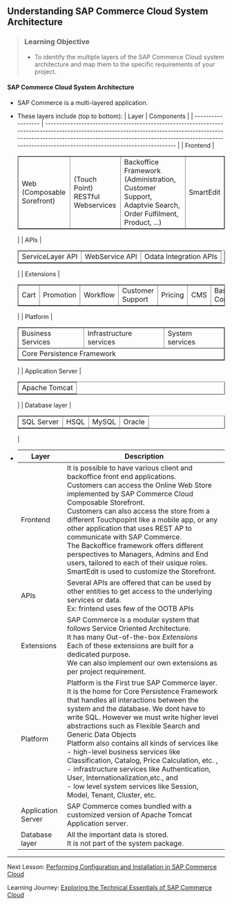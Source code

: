 ## Understanding SAP Commerce Cloud System Architecture

> ### Learning Objective
>
> - To identify the multiple layers of the SAP Commerce Cloud system architecture and map them to the specific requirements of your project.

#### SAP Commerce Cloud System Architecture​

- SAP Commerce is a multi-layered application.
- These layers include (top to bottom):
  | Layer | Components |
  | ------------------ | ----------------------------------------------------------------------------------------------------------------------------------------------------------------------------------------------------------------------------------------------------------------------------- |
  | Frontend | <table border="1px solid black;"><tr><td>Web<br>(Composable Sorefront)</td><td>(Touch Point)<br> RESTful Webservices</td><td>Backoffice Framework<br> (Administration, Customer Support, Adaptvie Search, Order Fulfilment, Product, ...)</td><td>SmartEdit</td></tr></table> |
  | APIs | <table border="1px solid black;"><tr><td>ServiceLayer API</td><td>WebService API</td><td>Odata Integration APIs</td></tr></table> |
  | Extensions | <table border="1px solid black;"><tr><td>Cart</td><td>Promotion</td><td>Workflow</td><td>Customer Support</td><td>Pricing</td><td>CMS</td><td>Base Commerce</td><td>...</td></tr></table> |
  | Platform | <table border="1px solid black;"><tr><td>Business Services</td><td>Infrastructure services</td><td> System services</td></tr> <tr><td colspan="3">Core Persistence Framework</td></tr> </table> |
  | Application Server | <table border="1px solid black;"><tr><td>Apache Tomcat</td></tr> </table> |
  | Database layer | <table border="1px solid black;"><tr><td>SQL Server</td><td>HSQL </td><td>MySQL</td><td>Oracle</td></tr> </table>|

- | Layer              | Description                                                                                                                                                                                                                                                                                                                                                                                                                                                                                                                                                                                                              |
  | ------------------ | ------------------------------------------------------------------------------------------------------------------------------------------------------------------------------------------------------------------------------------------------------------------------------------------------------------------------------------------------------------------------------------------------------------------------------------------------------------------------------------------------------------------------------------------------------------------------------------------------------------------------ |
  | Frontend           | It is possible to have various client and backoffice front end applications. <br>Customers can access the Online Web Store implemented by SAP Commerce Cloud Composable Storefront.<br>Customers can also access the store from a different Touchpopint like a mobile app, or any other application that uses REST AP to communicate with SAP Commerce.<br> The Backoffice framework offers different perspectives to Managers, Admins and End users, tailored to each of their usique roles.<br>SmartEdit is used to customize the Storefront.                                                                          |
  | APIs               | Several APIs are offered that can be used by other entities to get access to the underlying services or data.<br>Ex: frintend uses few of the OOTB APIs                                                                                                                                                                                                                                                                                                                                                                                                                                                                  |
  | Extensions         | SAP Commerce is a modular system that follows Service Oriented Architecture.<br>It has many Out-of-the-box <em>Extensions</em><br> Each of these extensions are built for a dedicated purpose.<br>We can also implement our own extensions as per project requirement.                                                                                                                                                                                                                                                                                                                                                   |
  | Platform           | Platform is the First true SAP Commerce layer. <br> It is the home for Core Persistence Framework that handles all interactions between the system and the database. We dont have to write SQL. However we must write higher level abstractions such as Flexible Search and Generic Data Objects <br> Platform also contains all kinds of services like <br> - high-level business services like Classification, Catalog, Price Calculation, etc. , <br> - infrastructure services like Authentication, User, Internationalization,etc., and <br> - low level system services like Session, Model, Tenant, Cluster, etc. |
  | Application Server | SAP Commerce comes bundled with a customized version of Apache Tomcat Application server.                                                                                                                                                                                                                                                                                                                                                                                                                                                                                                                                |
  | Database layer     | All the important data is stored. <br> It is not part of the system package.                                                                                                                                                                                                                                                                                                                                                                                                                                                                                                                                             |

---

Next Lesson: [Performing Configuration and Installation in SAP Commerce Cloud](../J01U02-Performing-Configuration-and-Installation-in-SAP-Commerce-Cloud/J01U02-LearningObjective.md)

Learning Journey: [Exploring the Technical Essentials of SAP Commerce Cloud](..)
